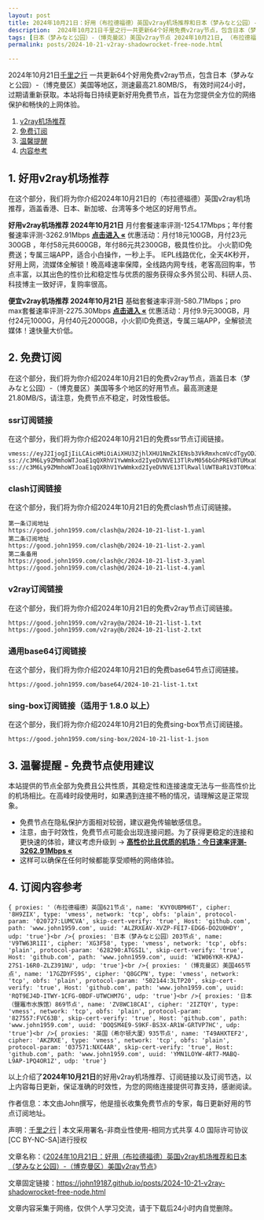 ```yaml
---
layout: post
title: 2024年10月21日：好用（布拉德福德）英国v2ray机场推荐和日本（梦みなと公园）-（博克曼区）美国v2ray节点
description:  2024年10月21日千里之行一共更新64个好用免费v2ray节点，包含日本（梦みなと公园）-（博克曼区）美国等地区，测速最高21.80MB/S， 有效时间24小时，过期请重新获取。本站将每日持续更新好用免费节点，旨在为您提供全方位的网络保护和畅快的上网体验
tags: [日本（梦みなと公园）-（博克曼区）美国v2ray节点 2024年10月21日, （布拉德福德）英国好用v2ray机场推荐 2024年10月21日]
permalink: posts/2024-10-21-v2ray-shadowrocket-free-node.html

---
```



2024年10月21日[千里之行](https://john19187.github.io) 一共更新64个好用免费v2ray节点，包含日本（梦みなと公园）-（博克曼区）美国等地区，测速最高21.80MB/S， 有效时间24小时，过期请重新获取。本站将每日持续更新好用免费节点，旨在为您提供全方位的网络保护和畅快的上网体验。

1. [v2ray机场推荐](#1-好用v2ray机场推荐)
2. [免费订阅](#2-免费订阅)
3. [温馨提醒](#3-温馨提醒---免费节点使用建议)
4. [内容参考](#4-订阅内容参考)

## 1. 好用v2ray机场推荐

在这个部分，我们将为你介绍2024年10月21日的（布拉德福德）英国v2ray机场推荐，涵盖香港、日本、新加坡、台湾等多个地区的好用节点。

<div class="good cat1"><strong>好用v2ray机场推荐 2024年10月21日</strong> 月付套餐速率评测-1254.17Mbps；年付套餐速率评测-3262.91Mbps <strong><a href="https://good.john1959.com/lepl/2024-10-21" target="_blank">点击进入 «</a></strong> 优惠活动：月付18元100GB，月付23元300GB ，年付58元共600GB，年付86元共2300GB，极具性价比。 小火箭ID免费送；专属三端APP，适合小白操作，一秒上手。 IEPL线路优化，全天4K秒开，好用上网，流媒体全解锁！晚高峰速率保障，全线路内网专线，老客高回购率，节点丰富，以其出色的性价比和稳定性与优质的服务获得众多外贸公司、科研人员、科技博主一致好评，复购率很高。</div><div class="good cat2">

<strong>便宜v2ray机场推荐 2024年10月21日</strong> 基础套餐速率评测-580.71Mbps；pro max套餐速率评测-2275.30Mbps <strong><a href="https://good.john1959.com/cheap/2024-10-21" target="_blank">点击进入 «</a></strong> 优惠活动：月付9.9元300GB，月付24元1000G，月付40元2000GB，小火箭ID免费送，专属三端APP，全解锁流媒体！速快量大价低。</div>

## 2. 免费订阅

在这个部分，我们将为你介绍2024年10月21日的免费v2ray节点，涵盖日本（梦みなと公园）-（博克曼区）美国等多个地区的好用节点。最高测速是21.80MB/S，请注意，免费节点不稳定，时效性极低。

### ssr订阅链接

在这个部分，我们将为你介绍2024年10月21日的免费ssr节点订阅链接。

```
vmess://eyJ2IjogIjIiLCAicHMiOiAiXHU3ZjhlXHU1NmZkIENsb3VkRmxhcmVcdTgyODJcdTcwYjkiLCAiYWRkIjogIjEwNC4xOC4xODkuMTkiLCAicG9ydCI6ICI4MDgwIiwgImlkIjogImI1NTFhYTIyLTIyYWYtMTFlZS1iOGQ4LWYyM2M5MzJlYjY4ZCIsICJhaWQiOiAiMCIsICJzY3kiOiAiYXV0byIsICJuZXQiOiAid3MiLCAidHlwZSI6ICJub25lIiwgImhvc3QiOiAib2lpY3R3Lnl5ZHNpaS5jb20iLCAicGF0aCI6ICIvIiwgInRscyI6ICIiLCAic25pIjogIiIsICJhbHBuIjogIiJ9
ss://c3M6Ly9ZMmhoWTJoaE1qQXRhV1YwWmkxd2IyeDVNVE13TlRvM056bGhPREk0TUMxa05tWXhMVFJpWW1JdE9UQmhZUzFtTURabE1UVmhNV1k1TXpZ@free.2apzhfa:31641#9%7C%F0%9F%87%BB%F0%9F%87%B3%E8%B6%8A%E5%8D%97%2001%20%7C%201x%20VN
ss://c3M6Ly9ZMmhoWTJoaE1qQXRhV1YwWmkxd2IyeDVNVE13TlRwallUWTBaR1V3T0Mxa1l6RXdMVFF4TVdRdFltRTFPUzAzTWpjM1pXRTRPREpqTXpn@free.2weradf:36115#7%7C%F0%9F%87%AF%F0%9F%87%B5%20%E6%97%A5%E6%9C%AC%2003%20%7C%201x%20JP
```

### clash订阅链接

在这个部分，我们将为你介绍2024年10月21日的免费clash节点订阅链接。

```
第一条订阅地址
https://good.john1959.com/clash@a/2024-10-21-list-1.yaml
第二条订阅地址
https://good.john1959.com/clash@b/2024-10-21-list-2.yaml
第二条备用
https://good.john1959.com/clash@c/2024-10-21-list-3.yaml
https://good.john1959.com/clash@d/2024-10-21-list-4.yaml
```

### v2ray订阅链接

在这个部分，我们将为你介绍2024年10月21日的免费v2ray节点订阅链接。

```
https://good.john1959.com/v2ray@a/2024-10-21-list-1.txt
https://good.john1959.com/v2ray@b/2024-10-21-list-2.txt
```

### 通用base64订阅链接

在这个部分，我们将为你介绍2024年10月21日的免费base64节点订阅链接。

```
https://good.john1959.com/base64/2024-10-21-list-1.txt
```

### sing-box订阅链接（适用于 1.8.0 以上）

在这个部分，我们将为你介绍2024年10月21日的免费sing-box节点订阅链接。

```
https://good.john1959.com/sing-box/2024-10-21-list-1.json
```

## 3. 温馨提醒 - 免费节点使用建议

本站提供的节点全部为免费且公共性质，其稳定性和连接速度无法与一些高性价比的机场相比。在高峰时段使用时，如果遇到连接不畅的情况，请理解这是正常现象。

- 免费节点在隐私保护方面相对较弱，建议避免传输敏感信息。
- 注意，由于时效性，免费节点可能会出现连接问题。为了获得更稳定的连接和更快速的体验，建议考虑升级到 → <strong>[高性价比且优质的机场：今日速率评测- 3262.91Mbps «](https://good.john1959.com/lepl/2024-10-21)</strong>
- 这样可以确保在任何时候都能享受顺畅的网络体验。

## 4. 订阅内容参考

```
{ proxies: '（布拉德福德）英国621节点', name: 'KVY0UBMH6T', cipher: '8H9ZIX', type: 'vmess', network: 'tcp', obfs: 'plain', protocol-param: '020727:LUMCVA', skip-cert-verify: 'true', Host: 'github.com', path: 'www.john1959.com', uuid: 'ALZRXEAV-XVZP-FEI7-EDG6-DO2U0HDY', udp: 'true'}<br />{ proxies: '日本（梦みなと公园）203节点', name: 'V9TW63R1II', cipher: 'XG3F58', type: 'vmess', network: 'tcp', obfs: 'plain', protocol-param: '628290:ATGSIL', skip-cert-verify: 'true', Host: 'github.com', path: 'www.john1959.com', uuid: 'WIW06YKR-KPAJ-27S1-16R0-ZLZ391NU', udp: 'true'}<br />{ proxies: '（博克曼区）美国465节点', name: '17GZDYFS9S', cipher: 'Q8GCPN', type: 'vmess', network: 'tcp', obfs: 'plain', protocol-param: '502144:3LTP20', skip-cert-verify: 'true', Host: 'github.com', path: 'www.john1959.com', uuid: 'RQT9EJ4D-ITWY-1CFG-0BDF-UTWCHM7G', udp: 'true'}<br />{ proxies: '日本（鹽竈市水族馆）869节点', name: 'ZV8WC18CAI', cipher: '2IZTQY', type: 'vmess', network: 'tcp', obfs: 'plain', protocol-param: '827557:FVC63B', skip-cert-verify: 'true', Host: 'github.com', path: 'www.john1959.com', uuid: 'DOQSM4E9-S9KF-BS3X-AR1W-GRTVP7HC', udp: 'true'}<br />{ proxies: '英国（希尔顿大厦）935节点', name: 'T49AHXTEF2', cipher: 'AKZRXE', type: 'vmess', network: 'tcp', obfs: 'plain', protocol-param: '037571:NXC4AR', skip-cert-verify: 'true', Host: 'github.com', path: 'www.john1959.com', uuid: 'YMN1LOYW-4RT7-MABQ-L9AP-1PQ4OR1Z', udp: 'true'}
```

以上介绍了<strong>2024年10月21日</strong>的好用v2ray机场推荐、订阅链接以及订阅节选，以上内容每日更新，保证准确的时效性，为您的网络连接提供可靠支持，感谢阅读。

作者信息：本文由John撰写，他是擅长收集免费节点的专家，每日更新好用的节点订阅地址。

声明：[千里之行](https://john19187.github.io) | 本文采用署名-非商业性使用-相同方式共享 4.0 国际许可协议[CC BY-NC-SA]进行授权

文章名称：《[2024年10月21日：好用（布拉德福德）英国v2ray机场推荐和日本（梦みなと公园）-（博克曼区）美国v2ray节点](https://john19187.github.io/posts/2024-10-21-v2ray-shadowrocket-free-node.html)》

文章固定链接：https://john19187.github.io/posts/2024-10-21-v2ray-shadowrocket-free-node.html

文章内容采集于网络，仅供个人学习交流，请于下载后24小时内自觉删除。

